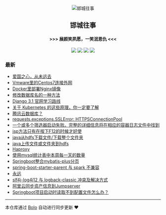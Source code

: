 <p align="center"><img alt="邯城往事" src="https://img.hacpai.com/file/2019/11/guohui-e67e7b3b.png"></p><h2 align="center">
邯城往事
</h2>

<h4 align="center">               >>>  展颜笑夙愿，一笑泯恩仇 <<<</h4>
<p align="center"><a title="邯城往事" target="_blank" href="https://github.com/cuijianzhe/bolo-blog"><img src="https://img.shields.io/github/last-commit/cuijianzhe/bolo-blog.svg?style=flat-square&color=FF9900"></a>
<a title="GitHub repo size in bytes" target="_blank" href="https://github.com/cuijianzhe/bolo-blog"><img src="https://img.shields.io/github/repo-size/cuijianzhe/bolo-blog.svg?style=flat-square"></a>
<a title="Bolo Version" target="_blank" href="https://github.com/adlered/bolo-solo"><img src="https://img.shields.io/badge/bolo-v2.0 稳定版-f1e05a.svg?style=flat-square&color=blueviolet"></a>
<a title="Hits" target="_blank" href="https://github.com/88250/hits"><img src="https://hits.b3log.org/cuijianzhe/bolo-blog.svg"></a></p>

### 最新

* [爱国之心，从未远去](HTTPS://39.97.161.115/articles/2020/09/02/1599035900237.html)
* [Vmware里的Centos7连接外网](HTTPS://39.97.161.115/articles/2020/09/02/1599016136565.html)
* [Docker里部署Nginx镜像](HTTPS://39.97.161.115/articles/2020/09/02/1599016529798.html)
* [修改数据库名的一种方法](HTTPS://39.97.161.115/articles/2020/08/23/1598183280801.html)
* [Django 3.1 官网学习路线](HTTPS://39.97.161.115/articles/2020/08/17/1597665317545.html)
* [关于 Kubernetes 的这些原理，你一定要了解](HTTPS://39.97.161.115/articles/2020/08/15/1597459617030.html)
* [腾讯云数据库？](HTTPS://39.97.161.115/articles/2020/08/12/1597200121515.html)
* [requests.exceptions.SSLError: HTTPSConnectionPool](HTTPS://39.97.161.115/articles/2020/08/08/1596867654155.html)
* [一个或多个筛选器启动失败。完整的详细信息将在相应的容器日志文件中找到](HTTPS://39.97.161.115/articles/2020/08/03/1596447580884.html)
* [jsp方法只有在按下F12的时候才好使](HTTPS://39.97.161.115/articles/2020/08/03/1596443686910.html)
* [java从hdfs下载文件/下载整个文件夹](HTTPS://39.97.161.115/articles/2020/07/31/1596184855555.html)
* [java上传文件或文件夹到hdfs](HTTPS://39.97.161.115/articles/2020/07/30/1596106295313.html)
* [Haproxy](HTTPS://39.97.161.115/articles/2020/07/29/1596024607735.html)
* [使用mysql统计表中本周每一天的数量](HTTPS://39.97.161.115/articles/2020/07/29/1596021588286.html)
* [Springboot整合mybatis-plus分页](HTTPS://39.97.161.115/articles/2020/07/28/1595908685910.html)
* [spring-boot-starter-parent 与 spark 不兼容](HTTPS://39.97.161.115/articles/2020/07/27/1595853162970.html)
* [永远](HTTPS://39.97.161.115/articles/2020/07/27/1595829232315.html)
* [slf4j-log4j12 与 logback-classic 冲突及解决方式](HTTPS://39.97.161.115/articles/2020/07/24/1595569833387.html)
* [阿里云同步资产信息到Jumpserver](HTTPS://39.97.161.115/articles/2020/07/16/1594900059981.html)
* [Springboot项目启动时读取不到配置文件怎么办？](HTTPS://39.97.161.115/articles/2020/07/14/1594726114402.html)



---

本仓库通过 [Bolo](https://github.com/adlered/bolo-solo) 自动进行同步更新 ❤️ 